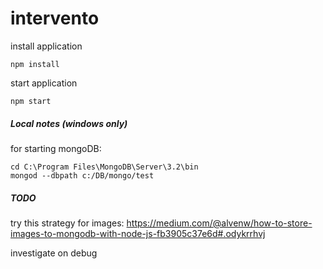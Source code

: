 # intervento

install application

 `npm install`

start application

 `npm start`


 ##### Local notes _(windows only)_
 for starting mongoDB:
 ```
 cd C:\Program Files\MongoDB\Server\3.2\bin
 mongod --dbpath c:/DB/mongo/test
 ```

##### TODO
try this strategy for images:
https://medium.com/@alvenw/how-to-store-images-to-mongodb-with-node-js-fb3905c37e6d#.odykrrhvj

investigate on debug
